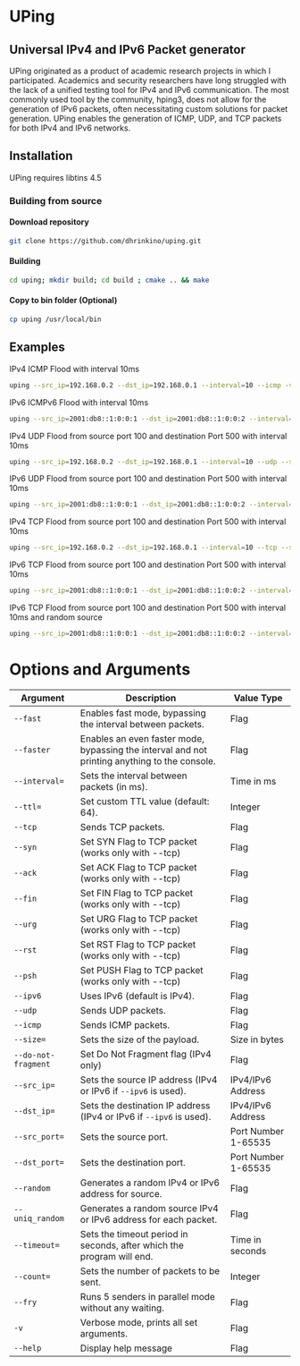 # UPing
## Universal IPv4 and IPv6 Packet generator

UPing originated as a product of academic research projects in which I participated. Academics and security researchers have long struggled with the lack of a unified testing tool for IPv4 and IPv6 communication. The most commonly used tool by the community, hping3, does not allow for the generation of IPv6 packets, often necessitating custom solutions for packet generation. UPing enables the generation of ICMP, UDP, and TCP packets for both IPv4 and IPv6 networks.

## Installation

UPing requires libtins 4.5

### Building from source
#### Download repository
```bash
git clone https://github.com/dhrinkino/uping.git
```
#### Building
```bash
cd uping; mkdir build; cd build ; cmake .. && make 
```
#### Copy to bin folder (Optional)
```bash
cp uping /usr/local/bin
```

## Examples 

IPv4 ICMP Flood with interval 10ms 
```bash
uping --src_ip=192.168.0.2 --dst_ip=192.168.0.1 --interval=10 --icmp -v 
```

IPv6 ICMPv6 Flood with interval 10ms
```bash
uping --src_ip=2001:db8::1:0:0:1 --dst_ip=2001:db8::1:0:0:2 --interval=10 --icmp --ipv6 -v 
```

IPv4 UDP Flood from source port 100 and destination Port 500 with interval 10ms
```bash
uping --src_ip=192.168.0.2 --dst_ip=192.168.0.1 --interval=10 --udp --src_port=100 --dst_port=500 -v
```

IPv6 UDP Flood from source port 100 and destination Port 500 with interval 10ms
```bash
uping --src_ip=2001:db8::1:0:0:1 --dst_ip=2001:db8::1:0:0:2 --interval=10 --udp --src_port=100 --dst_port=500 --ipv6 -v

```
IPv4 TCP Flood from source port 100 and destination Port 500 with interval 10ms
```bash
uping --src_ip=192.168.0.2 --dst_ip=192.168.0.1 --interval=10 --tcp --src_port=100 --dst_port=500 --ipv6 -v 

```
IPv6 TCP Flood from source port 100 and destination Port 500 with interval 10ms
```bash
uping --src_ip=2001:db8::1:0:0:1 --dst_ip=2001:db8::1:0:0:2 --interval=10 --tcp --src_port=100 --dst_port=500 --ipv6 -v 
```

IPv6 TCP Flood from source port 100 and destination Port 500 with interval 10ms and random source
```bash
uping --src_ip=2001:db8::1:0:0:1 --dst_ip=2001:db8::1:0:0:2 --interval=10 --tcp --src_port=100 --dst_port=500 --ipv6 -v --random
```

# Options and Arguments

| Argument            | Description                                                                                   | Value Type          |
|---------------------|-----------------------------------------------------------------------------------------------|---------------------|
| `--fast`            | Enables fast mode, bypassing the interval between packets.                                    | Flag                |
| `--faster`          | Enables an even faster mode, bypassing the interval and not printing anything to the console. | Flag                |
| `--interval=`       | Sets the interval between packets (in ms).                                                    | Time in ms          |
| `--ttl=`            | Set custom TTL value (default: 64).                                                           | Integer             |
| `--tcp`             | Sends TCP packets.                                                                            | Flag                |
| `--syn`             | Set SYN Flag to TCP packet (works only with --tcp)                                            | Flag                |
| `--ack`             | Set ACK Flag to TCP packet (works only with --tcp)                                            | Flag                |
| `--fin`             | Set FIN Flag to TCP packet (works only with --tcp)                                            | Flag                |
| `--urg`             | Set URG Flag to TCP packet (works only with --tcp)                                            | Flag                |
| `--rst`             | Set RST Flag to TCP packet (works only with --tcp)                                            | Flag                |
| `--psh`             | Set PUSH Flag to TCP packet (works only with --tcp)                                           | Flag                |
| `--ipv6`            | Uses IPv6 (default is IPv4).                                                                  | Flag                |
| `--udp`             | Sends UDP packets.                                                                            | Flag                |
| `--icmp`            | Sends ICMP packets.                                                                           | Flag                |
| `--size=`           | Sets the size of the payload.                                                                 | Size in bytes       |
| `--do-not-fragment` | Set Do Not Fragment flag (IPv4 only)                                                          | Flag                |
| `--src_ip=`         | Sets the source IP address (IPv4 or IPv6 if `--ipv6` is used).                                | IPv4/IPv6 Address   |
| `--dst_ip=`         | Sets the destination IP address (IPv4 or IPv6 if `--ipv6` is used).                           | IPv4/IPv6 Address   |
| `--src_port=`       | Sets the source port.                                                                         | Port Number 1-65535 |
| `--dst_port=`       | Sets the destination port.                                                                    | Port Number 1-65535 |
| `--random`          | Generates a random IPv4 or IPv6 address for source.                                           | Flag                |
| `--uniq_random`     | Generates a random source IPv4 or IPv6 address for each packet.                               | Flag                |
| `--timeout=`        | Sets the timeout period in seconds, after which the program will end.                         | Time in seconds     |
| `--count=`          | Sets the number of packets to be sent.                                                        | Integer             |
| `--fry`             | Runs 5 senders in parallel mode without any waiting.                                          | Flag                |
| `-v`                | Verbose mode, prints all set arguments.                                                       | Flag                |
| `--help`            | Display help message                                                                          | Flag                |
